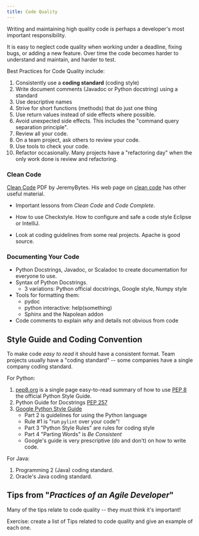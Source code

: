 ```yaml
---
title: Code Quality
---
```


Writing and maintaining high quality code is perhaps a developer's
most important responsibility.

It is easy to neglect code quality when working under a deadline,
fixing bugs, or adding a new feature. Over time the code becomes
harder to understand and maintain, and harder to test.

Best Practices for Code Quality include:

1. Consistently use a **coding standard** (coding style)
2. Write document comments (Javadoc or Python docstring) using a standard
3. Use descriptive names
4. Strive for short functions (methods) that do just one thing
5. Use return values instead of side effects where possible.
6. Avoid unexpected side effects.  This includes the "command query separation principle".
7. Review all your code.
8. On a team project, ask others to review your code.
9. Use tools to check your code.
10. Refactor occasionally.  Many projects have a "refactoring day" when the only work done is review and refactoring.

### Clean Code

[Clean Code](http://www.jeremybytes.com/Downloads/CleanCode.pdf) PDF by JeremyBytes. His web page on [clean code](ww.jeremybytes.com/Demos.aspx#CC) has other useful material.

* Important lessons from *Clean Code* and *Code Complete*.

* How to use Checkstyle. How to configure and safe a code style Eclipse or IntelliJ.

* Look at coding guidelines from some real projects. Apache is good source.

### Documenting Your Code

* Python Docstrings, Javadoc, or Scaladoc to create documentation for everyone to use.  
* Syntax of Python Docstrings.
    - 3 variations: Python official docstrings, Google style, Numpy style
* Tools for formatting them:
    - pydoc
    - python interactive: help(something)
    - Sphinx and the Napolean addon
* Code comments to explain *why* and details not obvious from code

## Style Guide and Coding Convention

To make code *easy to read* it should have a consistent format.
Team projects usually have a "coding standard" -- some companies
have a single company coding standard.

For Python:

1. [pep8.org](http://pep8.org/) is a single page easy-to-read summary of how to use [PEP 8](https://www.python.org/dev/peps/pep-0008/) the official Python Style Guide.
2. Python Guide for Docstrings [PEP 257](https://www.python.org/dev/peps/pep-0257/)
3. [Google Python Style Guide](https://google.github.io/styleguide/pyguide.html)
    - Part 2 is guidelines for using the Python language 
    - Rule #1 is "run `pylint` over your code"!
    - Part 3 "Python Style Rules" are rules for coding style
    - Part 4 "Parting Words" is *Be Consistent*
    - Google's guide is very prescriptive (do and don't) on how to write code.

For Java:

1. Programming 2 (Java) coding standard.
2. Oracle's Java coding standard.

## Tips from "*Practices of an Agile Developer*"

Many of the tips relate to code quality -- they must think it's important!

Exercise: create a list of Tips related to code quality and give 
an example of each one.
